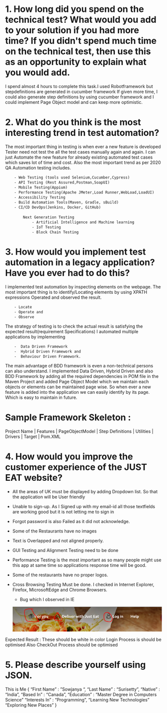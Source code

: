 # 1.	How long did you spend on the technical test? What would you add to your solution if you had more time? If you didn't spend much time on the technical test, then use this as an opportunity to explain what you would add.

I spend almost 4 hours to complete this task.I used Robotframework but stepdefinitions are generated in cucumber framework If given more time, I could also generate step definitions by using cucumber framework and I could implement Page Object model and can keep more optimistic.

# 2.	What do you think is the most interesting trend in test automation?

The most important thing in testing is when ever a new feature is developed Tester need not test the all the test cases manually again and again.
I can just Automate the new feature for already existing automated test cases which saves lot of time and cost.
Also the most important trend as per 2020 QA Automation testing includes.

        - Web Testing (tools used Selenium,Cucumber,Cypress)
        - API Testing (Rest Assured,Postman,SoapUI)
        - Mobile Testing(Appium)
        - Performance Testing(Apache JMeter,Load Runner,WebLoad,LoadUI)
        - Accessibility Testing
        - Build Automation Tools(Maven, Gradle, sBuild)
        - CI/CD DevOps(Jenkins, Docker, GitHub)
            
            Next Generation Testing
                - Artificial Intelligence and Machine learning
                - IoT Testing
                - Block Chain Testing
# 3. How would you implement test automation in a legacy application? Have you ever had to do this?

I implemented test automation by inspecting elements on the webpage. The most important thing is to identify/Locating elements by using XPATH expressions Operated and observed the result.

        - Locate
        - Operate and
        - Observe
The strategy of testing is to check the actual result is satisfying the expected result(requirement Specifications)
I automated multiple applications by implementing

        -  Data Driven Framework
        -  Hybrid Driven Framework and 
        -  Behaviour Driven Framework. 
 The main advantage of BDD framework is even a non-technical persons can also understand.
I implemented Data Driven, Hybrid Driven and also BDD Framework by adding all the required dependencies in POM file in the Maven Project and added Page Object Model which we maintain each objects or elements can be maintained page wise. So when ever a new feature is added into the application we can easily identify by its page. Which is easy to maintain in future.
 # Sample Framework Skeleton :
Project Name
|
Features
|
PageObjectModel
|
Step Definitions
|
Utilities
|
Drivers
|
Target
|
Pom.XML 

# 4. How would you improve the customer experience of the JUST EAT website?

  - All the areas of UK must be displayed by adding Dropdown list. So that the application will be User friendly	 
  - Unable to sign-up. As I Signed up with my email-id all those textfields are working good but it is not letting me to sign in
  - Forgot password is also Failed as it did not acknowledge.
  - Some of the Restaurants have no images
  - Text is Overlapped and not aligned properly.
  - GUI Testing and Alignment Testing  need to be done
  - Performance Testing is the most important as so many people might use this app at same time so applications response time will be good.
  - Some of the restaurants have no proper logos.
  - Cross Browsing  Testing Must be done. I checked in Internet Explorer, Firefox, MicrosoftEdge and Chrome Browsers.
      - Bug which I observed in IE
      
      ![](Bug.png)
      
Expected Result : These should be white in color
Login Process is should be optimised
Also CheckOut Process should be optimised

# 5.	Please describe yourself using JSON.
This is Me
 {
“First Name” 	: ”Sowjanya “,
“Last Name” 	: “Surisetty”,
“Native” 	: “India”,
“Based In”	: “Canada”,
 “Education”	: “Master Degree in Computers Science”
 “Interests In”	: “Programming”,
  “Learning New Technologies”
“Exploring New Places”
}

